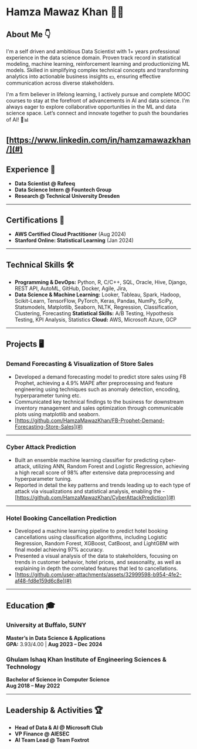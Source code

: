 # Hamza Mawaz Khan 👨‍💻

## About Me 👇
I'm a self driven and ambitious Data Scientist with 1+ years professional experience in the data science domain. Proven track record in statistical modeling, machine learning, reinforcement learning and productionizing ML models. Skilled in simplifying complex technical concepts and transforming analytics into actionable business insights 💵, ensuring effective communication across diverse stakeholders.

I'm a firm believer in lifelong learning, I actively pursue and complete MOOC courses to stay at the forefront of advancements in AI and data science. I'm always eager to explore collaborative opportunities in the ML and data science space. Let’s connect and innovate together to push the boundaries of AI! 🚀📊

[https://www.linkedin.com/in/hamzamawazkhan/](#)
---

## Experience 💼

- **Data Scientist @ Rafeeq**  
- **Data Science Intern @ Fountech Group**  
- **Research @ Technical University Dresden**

---

## Certifications 🏅

- **AWS Certified Cloud Practitioner** (Aug 2024)  
- **Stanford Online: Statistical Learning** (Jan 2024)

---

## Technical Skills 🛠️

- **Programming & DevOps:** Python, R, C/C++, SQL, Oracle, Hive, Django, REST API, AutoML, GitHub, Docker, Agile, Jira, 
- **Data Science & Machine Learning:** Looker, Tableau, Spark, Hadoop, Scikit-Learn, TensorFlow, PyTorch, Keras, Pandas, NumPy, SciPy,
Statsmodels, Matplotlib, Seaborn, NLTK, Regression, Classification, Clustering, Forecasting
**Statistical Skills:** A/B Testing, Hypothesis Testing, KPI Analysis, Statistics
**Cloud:** AWS, Microsoft Azure, GCP

---

## Projects 🖥️

### **Demand Forecasting & Visualization of Store Sales**
- Developed a demand forecasting model to predict store sales using FB Prophet, achieving a 4.9% MAPE after preprocessing and feature engineering using techniques such as anomaly detection, encoding, hyperparameter tuning etc.
- Communicated key technical findings to the business for downstream inventory management and sales optimization through communicable plots using matplotlib and seaborn.
- [https://github.com/HamzaMawazKhan/FB-Prophet-Demand-Forecasting-Store-Sales](#)

---

### **Cyber Attack Prediction**
- Built an ensemble machine learning classifier for predicting cyber-attack, utilizing ANN, Random Forest and Logistic Regression, achieving a high recall score of 98% after extensive data preprocessing and hyperparameter tuning.
- Reported in detail the key patterns and trends leading up to each type of attack via visualizations and statistical analysis, enabling the - [https://github.com/HamzaMawazKhan/CyberAttackPrediction](#)

---

### **Hotel Booking Cancellation Prediction**
- Developed a machine learning pipeline to predict hotel booking cancellations using classification algorithms, including Logistic Regression, Random Forest, XGBoost, CatBoost, and LightGBM with final model achieving 97% accuracy.
- Presented a visual analysis of the data to stakeholders, focusing on trends in customer behavior, hotel prices, and seasonality, as well as explaining in depth the correlated features that led to cancellations.
- [https://github.com/user-attachments/assets/32999598-b954-4fe2-af48-fd8e159d6c8e](#)

---

## Education 🎓

### University at Buffalo, SUNY
**Master’s in Data Science & Applications**  
**GPA:** 3.93/4.00 | **Aug 2023 – Dec 2024**

### Ghulam Ishaq Khan Institute of Engineering Sciences & Technology
**Bachelor of Science in Computer Science**  
**Aug 2018 – May 2022**

---

## Leadership & Activities 🏆

- **Head of Data & AI @ Microsoft Club**  
- **VP Finance @ AIESEC**  
- **AI Team Lead @ Team Foxtrot**
